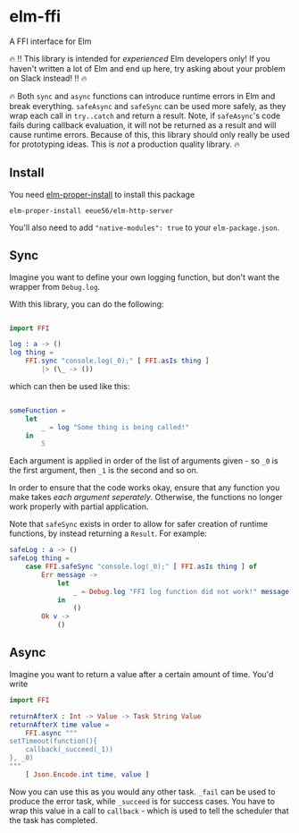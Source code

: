 # elm-ffi
A FFI interface for Elm

:fire: :bangbang: This library is intended for _experienced_ Elm developers only! If you haven't written a lot of Elm and end up here, try asking about your problem on Slack instead! :bangbang: :fire:

:fire: Both `sync` and `async` functions can introduce runtime errors in Elm and break everything. `safeAsync` and `safeSync` can be used more safely, as they wrap each call in `try..catch` and return a result. Note, if `safeAsync`'s code fails during callback evaluation, it will not be returned as a result and will cause runtime errors. Because of this, this library should only really be used for prototyping ideas. This is _not_ a production quality library. :fire:

##  Install

You need [elm-proper-install](https://github.com/eeue56/elm-proper-install) to install this package

```
elm-proper-install eeue56/elm-http-server
```

You'll also need to add `"native-modules": true` to your `elm-package.json`.

## Sync

Imagine you want to define your own logging function, but don't want the wrapper from `Debug.log`. 

With this library, you can do the following:

```elm

import FFI

log : a -> ()
log thing =
    FFI.sync "console.log(_0);" [ FFI.asIs thing ]
        |> (\_ -> ())

```

which can then be used like this:

```elm

someFunction =
    let 
        _ = log "Some thing is being called!"
    in 
        5

```

Each argument is applied in order of the list of arguments given - so `_0` is the first argument, then `_1` is the second and so on. 

In order to ensure that the code works okay, ensure that any function you make takes _each argument seperately_. Otherwise, the functions no longer work properly with partial application.


Note that `safeSync` exists in order to allow for safer creation of runtime functions, by instead returning a `Result`. For example:

```elm
safeLog : a -> ()
safeLog thing = 
    case FFI.safeSync "console.log(_0);" [ FFI.asIs thing ] of 
        Err message ->
            let
                _ = Debug.log "FFI log function did not work!" message
            in 
                ()
        Ok v ->
            ()
```


## Async

Imagine you want to return a value after a certain amount of time. You'd write

```elm
import FFI

returnAfterX : Int -> Value -> Task String Value
returnAfterX time value =
    FFI.async """
setTimeout(function(){
    callback(_succeed(_1))
}, _0)
"""
    [ Json.Encode.int time, value ]

```

Now you can use this as you would any other task. `_fail` can be used to produce the error task, while `_succeed` is for success cases. You have to wrap this value in a call to `callback` - which is used to tell the scheduler that the task has completed.


